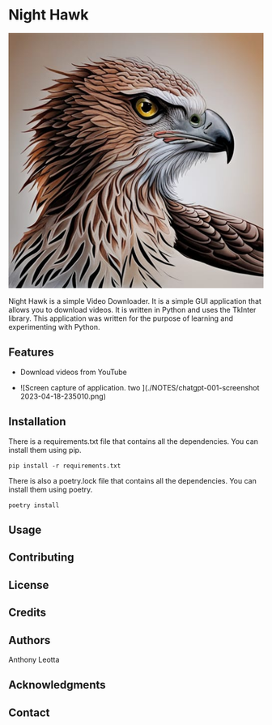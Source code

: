 # Night Hawk

![qIZtpvdMMWG4qre0bni6--2--tmiu8](./qIZtpvdMMWG4qre0bni6--2--tmiu8.jpg)

Night Hawk is a simple Video Downloader. It is a simple GUI application that allows you to download videos. It is written in Python and uses the TkInter library. This application was written for the purpose of learning and experimenting with Python.


## Features

- Download videos from YouTube

- ![Screen capture of application.  two ](./NOTES/chatgpt-001-screenshot 2023-04-18-235010.png)
## Installation

There is a requirements.txt file that contains all the dependencies. You can install them using pip.

```
pip install -r requirements.txt
```

There is also a poetry.lock file that contains all the dependencies. You can install them using poetry.

```
poetry install
```

## Usage

## Contributing

## License

## Credits

## Authors

Anthony Leotta

## Acknowledgments

## Contact